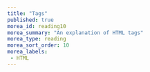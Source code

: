 ```yaml
---
title: "Tags"
published: true
morea_id: reading10
morea_summary: "An explanation of HTML tags"
morea_type: reading
morea_sort_order: 10
morea_labels:
 - HTML
---
```


